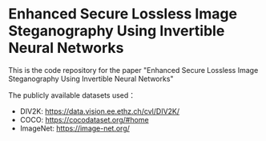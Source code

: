 # Enhanced Secure Lossless Image Steganography Using Invertible Neural Networks

This is the code repository for the paper "Enhanced Secure Lossless Image Steganography Using Invertible Neural Networks"

The publicly available datasets used：
- DIV2K: https://data.vision.ee.ethz.ch/cvl/DIV2K/
- COCO: https://cocodataset.org/#home
- ImageNet: https://image-net.org/
